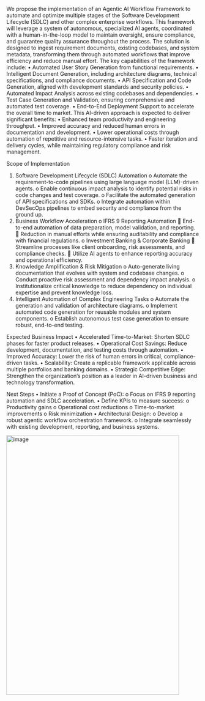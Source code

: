 We propose the implementation of an Agentic AI Workflow Framework to automate and optimize multiple stages of the Software Development Lifecycle (SDLC) and other complex enterprise workflows. This framework will leverage a system of autonomous, specialized AI agents, coordinated with a human-in-the-loop model to maintain oversight, ensure compliance, and guarantee quality assurance throughout the process.
The solution is designed to ingest requirement documents, existing codebases, and system metadata, transforming them through automated workflows that improve efficiency and reduce manual effort. The key capabilities of the framework include:
•	Automated User Story Generation from functional requirements.
•	Intelligent Document Generation, including architecture diagrams, technical specifications, and compliance documents.
•	API Specification and Code Generation, aligned with development standards and security policies.
•	Automated Impact Analysis across existing codebases and dependencies.
•	Test Case Generation and Validation, ensuring comprehensive and automated test coverage.
•	End-to-End Deployment Support to accelerate the overall time to market.
This AI-driven approach is expected to deliver significant benefits:
•	Enhanced team productivity and engineering throughput.
•	Improved accuracy and reduced human errors in documentation and development.
•	Lower operational costs through automation of repetitive and resource-intensive tasks.
•	Faster iteration and delivery cycles, while maintaining regulatory compliance and risk management.
 
Scope of Implementation
1.	Software Development Lifecycle (SDLC) Automation
o	Automate the requirement-to-code pipelines using large language model (LLM)-driven agents.
o	Enable continuous impact analysis to identify potential risks in code changes and test coverage.
o	Facilitate the automated generation of API specifications and SDKs.
o	Integrate automation within DevSecOps pipelines to embed security and compliance from the ground up.
2.	Business Workflow Acceleration
o	IFRS 9 Reporting Automation
	End-to-end automation of data preparation, model validation, and reporting.
	Reduction in manual efforts while ensuring auditability and compliance with financial regulations.
o	Investment Banking & Corporate Banking
	Streamline processes like client onboarding, risk assessments, and compliance checks.
	Utilize AI agents to enhance reporting accuracy and operational efficiency.
3.	Knowledge Amplification & Risk Mitigation
o	Auto-generate living documentation that evolves with system and codebase changes.
o	Conduct proactive risk assessment and dependency impact analysis.
o	Institutionalize critical knowledge to reduce dependency on individual expertise and prevent knowledge loss.
4.	Intelligent Automation of Complex Engineering Tasks
o	Automate the generation and validation of architecture diagrams.
o	Implement automated code generation for reusable modules and system components.
o	Establish autonomous test case generation to ensure robust, end-to-end testing.
 
Expected Business Impact
•	Accelerated Time-to-Market: Shorten SDLC phases for faster product releases.
•	Operational Cost Savings: Reduce development, documentation, and testing costs through automation.
•	Improved Accuracy: Lower the risk of human errors in critical, compliance-driven tasks.
•	Scalability: Create a replicable framework applicable across multiple portfolios and banking domains.
•	Strategic Competitive Edge: Strengthen the organization’s position as a leader in AI-driven business and technology transformation.
 
Next Steps
•	Initiate a Proof of Concept (PoC):
o	Focus on IFRS 9 reporting automation and SDLC acceleration.
•	Define KPIs to measure success:
o	Productivity gains
o	Operational cost reductions
o	Time-to-market improvements
o	Risk minimization
•	Architectural Design:
o	Develop a robust agentic workflow orchestration framework.
o	Integrate seamlessly with existing development, reporting, and business systems.

<img width="451" height="679" alt="image" src="https://github.com/user-attachments/assets/4c169412-4bef-47df-a1d1-8b4fb034a6cb" />

